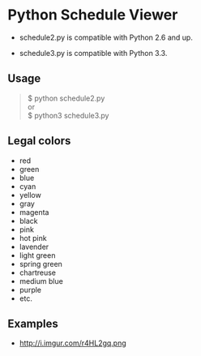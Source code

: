 Python Schedule Viewer
========

* schedule2.py is compatible with Python 2.6 and up.

* schedule3.py is compatible with Python 3.3.

Usage
--------
> $ python schedule2.py  
> or  
> $ python3 schedule3.py

Legal colors
--------
* red
* green
* blue
* cyan
* yellow
* gray
* magenta
* black
* pink
* hot pink
* lavender
* light green
* spring green
* chartreuse
* medium blue
* purple
* etc.

Examples
--------
* http://i.imgur.com/r4HL2gq.png
